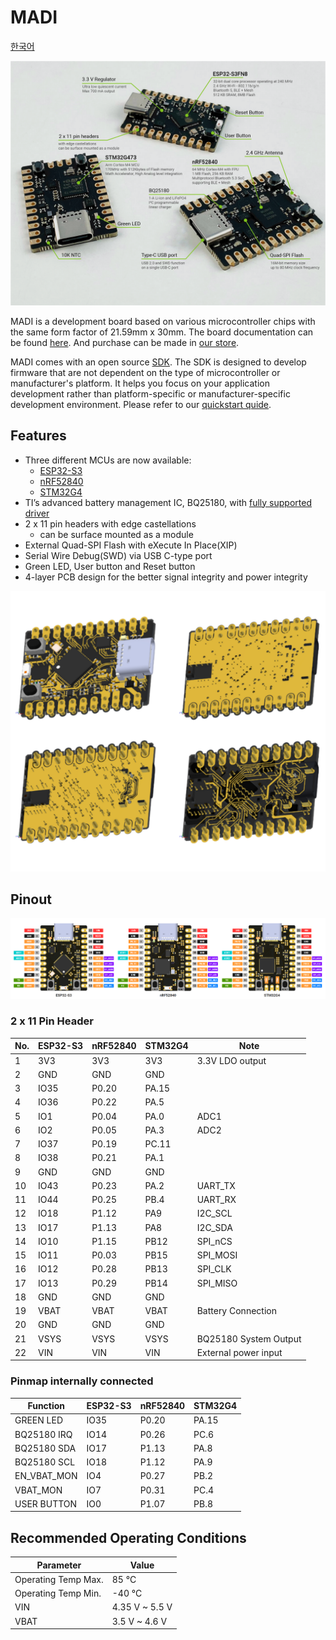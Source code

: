 # MADI

[한국어](README_kr.md)

![MADI parts summary](images/madi-parts-summary.png)

MADI is a development board based on various microcontroller chips with the same form factor of 21.59mm x 30mm. The board documentation can be found [here](https://docs.libmcu.org/boards/libmcu.html). And purchase can be made in [our store](https://store.libmcu.org).

MADI comes with an open source [SDK](https://github.com/libmcu/madi). The SDK is designed to develop firmware that are not dependent on the type of microcontroller or manufacturer's platform. It helps you focus on your application development rather than platform-specific or manufacturer-specific development environment. Please refer to our [quickstart quide](https://docs.libmcu.org/quickstart).

## Features

* Three different MCUs are now available:
  - [ESP32-S3](https://docs.libmcu.org/boards/libmcu.html#madi-esp32)
  - [nRF52840](https://docs.libmcu.org/boards/libmcu.html#madi-nrf52)
  - [STM32G4](https://docs.libmcu.org/boards/libmcu.html#madi-stm32)
* TI’s advanced battery management IC, BQ25180, with [fully supported driver](https://docs.libmcu.org/api/pm.html#bq25180)
* 2 x 11 pin headers with edge castellations
  - can be surface mounted as a module
* External Quad-SPI Flash with eXecute In Place(XIP)
* Serial Wire Debug(SWD) via USB C-type port
* Green LED, User button and Reset button
* 4-layer PCB design for the better signal integrity and power integrity

![4-layer PCB](images/pcb-4-layer.png)

## Pinout

![MADI Pinouts](images/madi-pinout-together.png)

### 2 x 11 Pin Header

| No. | ESP32-S3 | nRF52840 | STM32G4 | Note                  |
| --- | -------- | -------- | ------- | --------------------- |
|   1 | 3V3      | 3V3      | 3V3     | 3.3V LDO output       |
|   2 | GND      | GND      | GND     |                       |
|   3 | IO35     | P0.20    | PA.15   |                       |
|   4 | IO36     | P0.22    | PA.5    |                       |
|   5 | IO1      | P0.04    | PA.0    | ADC1                  |
|   6 | IO2      | P0.05    | PA.3    | ADC2                  |
|   7 | IO37     | P0.19    | PC.11   |                       |
|   8 | IO38     | P0.21    | PA.1    |                       |
|   9 | GND      | GND      | GND     |                       |
|  10 | IO43     | P0.23    | PA.2    | UART_TX               |
|  11 | IO44     | P0.25    | PB.4    | UART_RX               |
|  12 | IO18     | P1.12    | PA9     | I2C_SCL               |
|  13 | IO17     | P1.13    | PA8     | I2C_SDA               |
|  14 | IO10     | P1.15    | PB12    | SPI_nCS               |
|  15 | IO11     | P0.03    | PB15    | SPI_MOSI              |
|  16 | IO12     | P0.28    | PB13    | SPI_CLK               |
|  17 | IO13     | P0.29    | PB14    | SPI_MISO              |
|  18 | GND      | GND      | GND     |                       |
|  19 | VBAT     | VBAT     | VBAT    | Battery Connection    |
|  20 | GND      | GND      | GND     |                       |
|  21 | VSYS     | VSYS     | VSYS    | BQ25180 System Output |
|  22 | VIN      | VIN      | VIN     | External power input  |

### Pinmap internally connected

| Function    | ESP32-S3 | nRF52840 | STM32G4 |
| ----------- | -------- | -------- | ------- |
| GREEN LED   | IO35     | P0.20    | PA.15   |
| BQ25180 IRQ | IO14     | P0.26    | PC.6    |
| BQ25180 SDA | IO17     | P1.13    | PA.8    |
| BQ25180 SCL | IO18     | P1.12    | PA.9    |
| EN_VBAT_MON | IO4      | P0.27    | PB.2    |
| VBAT_MON    | IO7      | P0.31    | PC.4    |
| USER BUTTON | IO0      | P1.07    | PB.8    |

## Recommended Operating Conditions

| Parameter           | Value          |
| ------------------- | -------------- |
| Operating Temp Max. | 85 °C          |
| Operating Temp Min. | -40 °C         |
| VIN                 | 4.35 V ~ 5.5 V |
| VBAT                | 3.5 V ~ 4.6 V  |

